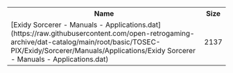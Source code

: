 <table>
<tr><th>Name</th><th>Size</th></tr>
<tr><td>[Exidy Sorcerer - Manuals - Applications.dat](https://raw.githubusercontent.com/open-retrogaming-archive/dat-catalog/main/root/basic/TOSEC-PIX/Exidy/Sorcerer/Manuals/Applications/Exidy Sorcerer - Manuals - Applications.dat)</td><td>2137</td></tr>
</table>
